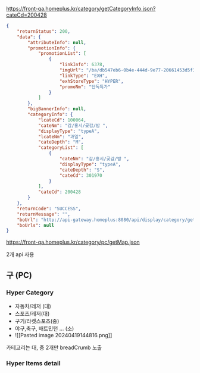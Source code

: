 
https://front-qa.homeplus.kr/category/getCategoryInfo.json?cateCd=200428

```json
{
    "returnStatus": 200,
    "data": {
        "attributeInfo": null,
        "promotionInfo": {
            "promotionList": [
                {
                    "linkInfo": 6378,
                    "imgUrl": "/ba/db547eb6-0b4e-444d-9e77-20661453d5f3",
                    "linkType": "EXH",
                    "exhStoreType": "HYPER",
                    "promoNm": "단독특가"
                }
            ]
        },
        "bigBannerInfo": null,
        "categoryInfo": {
            "lcateCd": 100064,
            "cateNm": "감/홍시/곶감/밤 ",
            "displayType": "typeA",
            "lcateNm": "과일",
            "cateDepth": "M",
            "categoryList": [
                {
                    "cateNm": "감/홍시/곶감/밤 ",
                    "displayType": "typeA",
                    "cateDepth": "S",
                    "cateCd": 301970
                }
            ],
            "cateCd": 200428
        }
    },
    "returnCode": "SUCCESS",
    "returnMessage": "",
    "boUrl": "http://api-gateway.homeplus:8080/api/display/category/getCategoryInfo?siteType=HOME&cateCd=200428",
    "boUrls": null
}
```
https://front-qa.homeplus.kr/category/pc/getMap.json

2개 api 사용


## 구 (PC) 
### Hyper Category

- 자동차/레저 (대)
- 스포츠/레저(대)
- 구기/라켓스포츠(중)
- 야구,축구, 배트민턴 ... (소)
- ![[Pasted image 20240419144816.png]]

카테고리는 대, 중 2개만 breadCrumb 노출 



### Hyper Items detail
